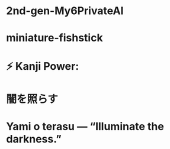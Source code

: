 # 2nd-gen-My6PrivateAI
# miniature-fishstick
# ⚡ Kanji Power:
# 闇を照らす
# Yami o terasu — “Illuminate the darkness.”
#
#
#
#
#
